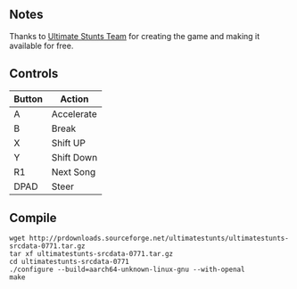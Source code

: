 ## Notes
Thanks to [Ultimate Stunts Team](https://www.ultimatestunts.nl/index.php?page=0&lang=en) for creating the game and making it available for free.
 

## Controls

| Button | Action |
|--|--| 
|A|Accelerate|
|B|Break|
|X|Shift UP|
|Y|Shift Down|
|R1|Next Song|
|DPAD| Steer |


## Compile

```shell
wget http://prdownloads.sourceforge.net/ultimatestunts/ultimatestunts-srcdata-0771.tar.gz
tar xf ultimatestunts-srcdata-0771.tar.gz
cd ultimatestunts-srcdata-0771
./configure --build=aarch64-unknown-linux-gnu --with-openal
make
```